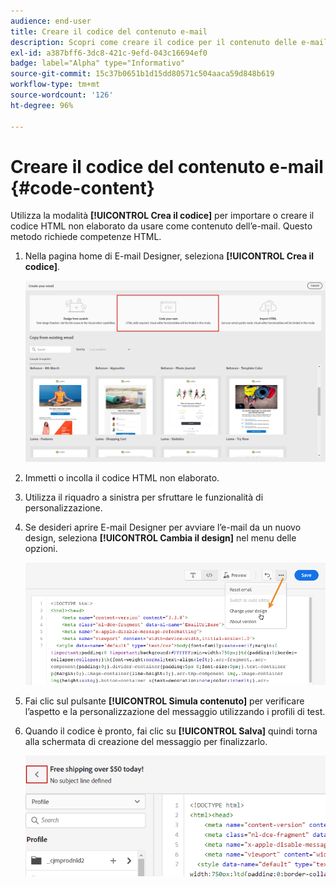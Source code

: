 ```yaml
---
audience: end-user
title: Creare il codice del contenuto e-mail
description: Scopri come creare il codice per il contenuto delle e-mail
exl-id: a387bff6-3dc8-421c-9efd-043c16694ef0
badge: label="Alpha" type="Informativo"
source-git-commit: 15c37b0651b1d15dd80571c504aaca59d848b619
workflow-type: tm+mt
source-wordcount: '126'
ht-degree: 96%

---
```


# Creare il codice del contenuto e-mail {#code-content}

Utilizza la modalità **[!UICONTROL Crea il codice]** per importare o creare il codice HTML non elaborato da usare come contenuto dell’e-mail. Questo metodo richiede competenze HTML.

1. Nella pagina home di E-mail Designer, seleziona **[!UICONTROL Crea il codice]**.

   ![](assets/code-your-own.png)

1. Immetti o incolla il codice HTML non elaborato.

1. Utilizza il riquadro a sinistra per sfruttare le funzionalità di personalizzazione.

1. Se desideri aprire E-mail Designer per avviare l’e-mail da un nuovo design, seleziona **[!UICONTROL Cambia il design]** nel menu delle opzioni.

   ![](assets/code-editor-change-design.png)

1. Fai clic sul pulsante **[!UICONTROL Simula contenuto]** per verificare l’aspetto e la personalizzazione del messaggio utilizzando i profili di test.

1. Quando il codice è pronto, fai clic su **[!UICONTROL Salva]** quindi torna alla schermata di creazione del messaggio per finalizzarlo.

   ![](assets/code-editor-save.png)
